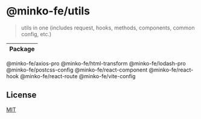 # @minko-fe/utils

> utils in one (includes request, hooks, methods, components, common config, etc.)

Package |
---------|
 @minko-fe/axios-pro
 @minko-fe/html-transform
 @minko-fe/lodash-pro
 @minko-fe/postcss-config
 @minko-fe/react-component
 @minko-fe/react-hook
 @minko-fe/react-route
 @minko-fe/vite-config

## License

[MIT](LICENSE)
